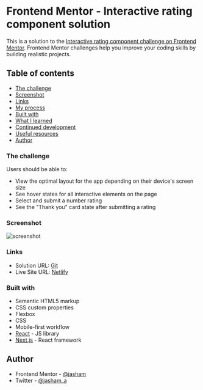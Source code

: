 # Frontend Mentor - Interactive rating component solution

This is a solution to the [Interactive rating component challenge on Frontend Mentor](https://www.frontendmentor.io/challenges/interactive-rating-component-koxpeBUmI). Frontend Mentor challenges help you improve your coding skills by building realistic projects.

## Table of contents

- [The challenge](#the-challenge)
- [Screenshot](#screenshot)
- [Links](#links)
- [My process](#my-process)
- [Built with](#built-with)
- [What I learned](#what-i-learned)
- [Continued development](#continued-development)
- [Useful resources](#useful-resources)
- [Author](#author)

### The challenge

Users should be able to:

- View the optimal layout for the app depending on their device's screen size
- See hover states for all interactive elements on the page
- Select and submit a number rating
- See the "Thank you" card state after submitting a rating

### Screenshot

![screenshot](./images/Screenshot.png)

### Links

- Solution URL: [Git](https://github.com/jasham/interactive-rating-component-main)
- Live Site URL: [Netlify](https://6314298d48c9b81f5109c395--cool-raindrop-791fc5.netlify.app/)

### Built with

- Semantic HTML5 markup
- CSS custom properties
- Flexbox
- CSS
- Mobile-first workflow
- [React](https://reactjs.org/) - JS library
- [Next.js](https://nextjs.org/) - React framework

## Author

- Frontend Mentor - [@jasham](https://www.frontendmentor.io/profile/jasham)
- Twitter - [@jasham_a](https://www.twitter.com/jasham_a)
